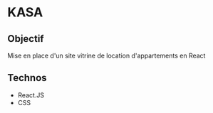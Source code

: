 # KASA

## Objectif

Mise en place d'un site vitrine de location d'appartements en React

## Technos
- React.JS
- CSS
